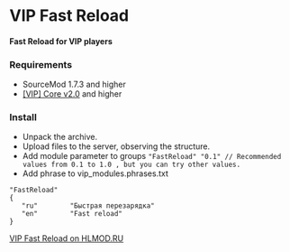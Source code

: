 # VIP Fast Reload
#### Fast Reload for VIP players

### Requirements
- SourceMod 1.7.3 and higher
- [[VIP] Core v2.0](https://github.com/R1KO/VIP-Core) and higher

### Install
- Unpack the archive.
- Upload files to the server, observing the structure.
- Add module parameter to groups
```"FastReload" "0.1" // Recommended values from 0.1 to 1.0 , but you can try other values.```
- Add phrase to vip_modules.phrases.txt
```
"FastReload"
{
   "ru"        "Быстрая перезарядка"
   "en"        "Fast reload"
}
```

[VIP Fast Reload on HLMOD.RU](https://hlmod.ru/resources/vip-fast-reload.824/)
